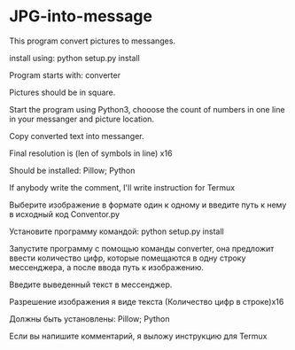 # JPG-into-message
This program convert pictures to messanges.

install using: python setup.py install

Program starts with: converter

Pictures should be in square.

Start the program using Python3, chooose the count of numbers in one line in your messanger and picture location.

Copy converted text into messanger.

Final resolution is (len of symbols in line) x16

Should be installed: Pillow; Python

If anybody write the comment, I'll write instruction for Termux



Выберите изображение в формате один к одному и введите путь к нему в исходный код Conventor.py

Установите программу командой: python setup.py install

Запустите программу с помощью команды converter, она предложит ввести количество цифр, которые помещаются в одну строку мессенджера, а после ввода путь к изображению.

Введите выведенный текст в мессенджер.

Разрешение изображения я виде текста (Количество цифр в строке)х16

Должны быть установлены: Pillow; Python

Если вы напишите комментарий, я выложу инструкцию для Termux
